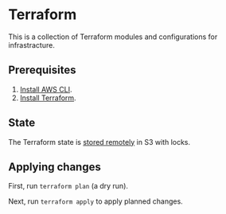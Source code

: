 # Terraform

This is a collection of Terraform modules and configurations for infrastracture.

## Prerequisites

1. [Install AWS CLI](https://docs.aws.amazon.com/cli/latest/userguide/getting-started-install.html).
2. [Install Terraform](https://docs.ansible.com/ansible/latest/installation_guide/intro_installation.html).

## State

The Terraform state is [stored remotely](https://developer.hashicorp.com/terraform/language/state/remote) in S3 with locks.

## Applying changes

First, run `terraform plan` (a dry run).

Next, run `terraform apply` to apply planned changes.
